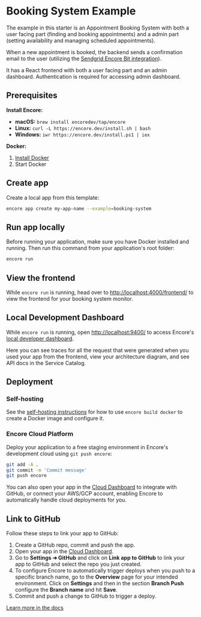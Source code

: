 # Booking System Example

The example in this starter is an Appointment Booking System with both a user facing part (finding and booking appointments) and a admin part (setting availability and managing scheduled appointments). 

When a new appointment is booked, the backend sends a confirmation email to the user (utilizing the [Sendgrid Encore Bit integration](https://github.com/encoredev/examples/tree/main/bits/sendgrid)).

It has a React frontend with both a user facing part and an admin dashboard. Authentication is required for accessing admin dashboard.

## Prerequisites 

**Install Encore:**
- **macOS:** `brew install encoredev/tap/encore`
- **Linux:** `curl -L https://encore.dev/install.sh | bash`
- **Windows:** `iwr https://encore.dev/install.ps1 | iex`
  
**Docker:**
1. [Install Docker](https://docker.com)
2. Start Docker

## Create app

Create a local app from this template:

```bash
encore app create my-app-name --example=booking-system
```

## Run app locally

Before running your application, make sure you have Docker installed and running. Then run this command from your application's root folder:

```bash
encore run
```

## View the frontend

While `encore run` is running, head over to [http://localhost:4000/frontend/](http://localhost:4000/frontend/) to view the frontend for your booking system monitor.


## Local Development Dashboard

While `encore run` is running, open [http://localhost:9400/](http://localhost:9400/) to access Encore's [local developer dashboard](https://encore.dev/docs/go/observability/dev-dash).

Here you can see traces for all the request that were generated when you used your app from the frontend, view your architecture diagram, and see API docs in the Service Catalog.


## Deployment

### Self-hosting

See the [self-hosting instructions](https://encore.dev/docs/go/self-host/docker-build) for how to use `encore build docker` to create a Docker image and configure it.

### Encore Cloud Platform

Deploy your application to a free staging environment in Encore's development cloud using `git push encore`:

```bash
git add -A .
git commit -m 'Commit message'
git push encore
```

You can also open your app in the [Cloud Dashboard](https://app.encore.dev) to integrate with GitHub, or connect your AWS/GCP account, enabling Encore to automatically handle cloud deployments for you.

## Link to GitHub

Follow these steps to link your app to GitHub:

1. Create a GitHub repo, commit and push the app.
2. Open your app in the [Cloud Dashboard](https://app.encore.dev).
3. Go to **Settings ➔ GitHub** and click on **Link app to GitHub** to link your app to GitHub and select the repo you just created.
4. To configure Encore to automatically trigger deploys when you push to a specific branch name, go to the **Overview** page for your intended environment. Click on **Settings** and then in the section **Branch Push** configure the **Branch name** and hit **Save**.
5. Commit and push a change to GitHub to trigger a deploy.

[Learn more in the docs](https://encore.dev/docs/platform/integrations/github)
